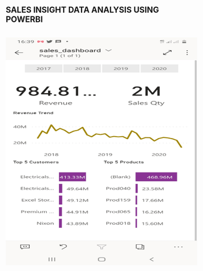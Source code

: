## SALES INSIGHT DATA ANALYSIS USING POWERBI

<br />

<img width="600px" height="600px" alt="Mobile Screen Sales Insight" src="./mobilescreen.jpg" />
